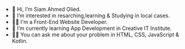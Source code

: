 - 👋 Hi, I’m Siam Ahmed Olied.
- 👀 I’m interested in resarching,learning & Studying in local cases.
- 👩‍💻 I'm a Front-End Website Developer.
- 🌱 I’m currently learning App Development in Creative IT Institute.
- 🙋‍♂️ You can ask me about your problem in HTML, CSS, JavaScript & Kotlin.
